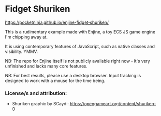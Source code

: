 
# Fidget Shuriken

https://pocketninja.github.io/enjine-fidget-shuriken/

This is a rudimentary example made with Enjine, a toy ECS JS game engine I'm chipping away at.

It is using contemporary features of JavaScript, such as native classes and visibility. YMMV.

NB: The repo for Enjine itself is not publicly available right now - it's very unfinished and lacks many core features. 

NB: For best results, please use a desktop browser. Input tracking is designed to work with a mouse for the time being.

### License/s and attribution:

* Shuriken graphic by SCaydi: https://opengameart.org/content/shuriken-0
